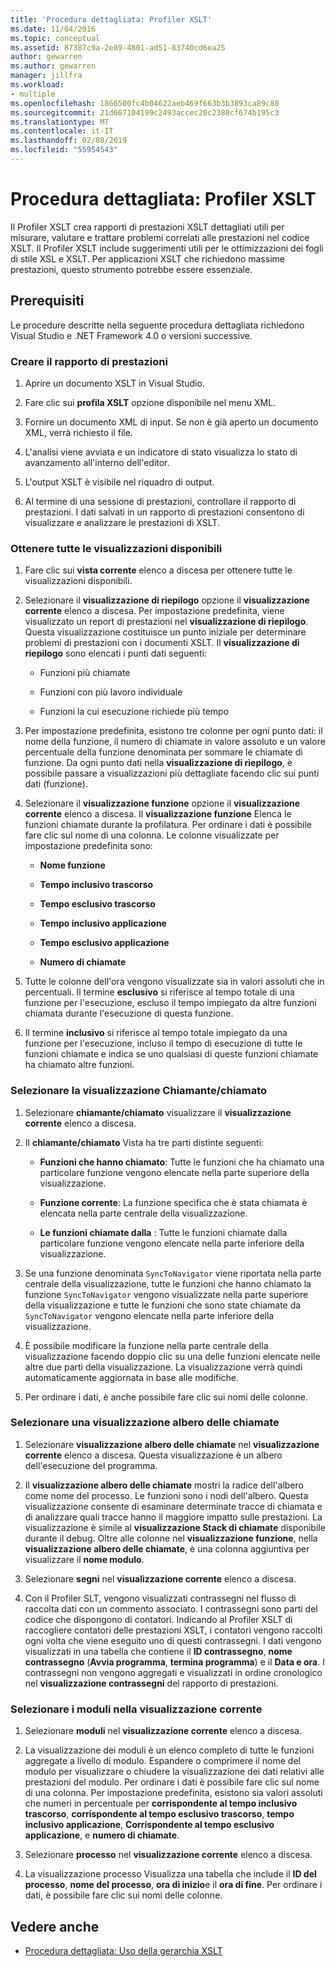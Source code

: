 ```yaml
---
title: 'Procedura dettagliata: Profiler XSLT'
ms.date: 11/04/2016
ms.topic: conceptual
ms.assetid: 87387c9a-2e89-4801-ad51-83740cd6ea25
author: gewarren
ms.author: gewarren
manager: jillfra
ms.workload:
- multiple
ms.openlocfilehash: 1866500fc4b04622aeb469f663b3b3893ca89c80
ms.sourcegitcommit: 21d667104199c2493accec20c2388cf674b195c3
ms.translationtype: MT
ms.contentlocale: it-IT
ms.lasthandoff: 02/08/2019
ms.locfileid: "55954543"
---
```

# <a name="walkthrough-xslt-profiler"></a>Procedura dettagliata: Profiler XSLT

Il Profiler XSLT crea rapporti di prestazioni XSLT dettagliati utili per misurare, valutare e trattare problemi correlati alle prestazioni nel codice XSLT. Il Profiler XSLT include suggerimenti utili per le ottimizzazioni dei fogli di stile XSL e XSLT. Per applicazioni XSLT che richiedono massime prestazioni, questo strumento potrebbe essere essenziale.

## <a name="prerequisites"></a>Prerequisiti

Le procedure descritte nella seguente procedura dettagliata richiedono Visual Studio e .NET Framework 4.0 o versioni successive.

### <a name="create-the-performance-report"></a>Creare il rapporto di prestazioni

1.  Aprire un documento XSLT in Visual Studio.

2.  Fare clic sui **profila XSLT** opzione disponibile nel menu XML.

3.  Fornire un documento XML di input. Se non è già aperto un documento XML, verrà richiesto il file.

4.  L'analisi viene avviata e un indicatore di stato visualizza lo stato di avanzamento all'interno dell'editor.

5.  L'output XSLT è visibile nel riquadro di output.

6.  Al termine di una sessione di prestazioni, controllare il rapporto di prestazioni. I dati salvati in un rapporto di prestazioni consentono di visualizzare e analizzare le prestazioni di XSLT.

### <a name="get-all-the-available-views"></a>Ottenere tutte le visualizzazioni disponibili

1.  Fare clic sui **vista corrente** elenco a discesa per ottenere tutte le visualizzazioni disponibili.

2.  Selezionare il **visualizzazione di riepilogo** opzione il **visualizzazione corrente** elenco a discesa. Per impostazione predefinita, viene visualizzato un report di prestazioni nel **visualizzazione di riepilogo**. Questa visualizzazione costituisce un punto iniziale per determinare problemi di prestazioni con i documenti XSLT. Il **visualizzazione di riepilogo** sono elencati i punti dati seguenti:

    -   Funzioni più chiamate

    -   Funzioni con più lavoro individuale

    -   Funzioni la cui esecuzione richiede più tempo

3.  Per impostazione predefinita, esistono tre colonne per ogni punto dati: il nome della funzione, il numero di chiamate in valore assoluto e un valore percentuale della funzione denominata per sommare le chiamate di funzione. Da ogni punto dati nella **visualizzazione di riepilogo**, è possibile passare a visualizzazioni più dettagliate facendo clic sui punti dati (funzione).

4.  Selezionare il **visualizzazione funzione** opzione il **visualizzazione corrente** elenco a discesa. Il **visualizzazione funzione** Elenca le funzioni chiamate durante la profilatura. Per ordinare i dati è possibile fare clic sul nome di una colonna. Le colonne visualizzate per impostazione predefinita sono:

    -   **Nome funzione**

    -   **Tempo inclusivo trascorso**

    -   **Tempo esclusivo trascorso**

    -   **Tempo inclusivo applicazione**

    -   **Tempo esclusivo applicazione**

    -   **Numero di chiamate**

5.  Tutte le colonne dell'ora vengono visualizzate sia in valori assoluti che in percentuali. Il termine **esclusivo** si riferisce al tempo totale di una funzione per l'esecuzione, escluso il tempo impiegato da altre funzioni chiamata durante l'esecuzione di questa funzione.

6.  Il termine **inclusivo** si riferisce al tempo totale impiegato da una funzione per l'esecuzione, incluso il tempo di esecuzione di tutte le funzioni chiamate e indica se uno qualsiasi di queste funzioni chiamate ha chiamato altre funzioni.

### <a name="select-callercallee-view"></a>Selezionare la visualizzazione Chiamante/chiamato

1.  Selezionare **chiamante/chiamato** visualizzare il **visualizzazione corrente** elenco a discesa.

2.  Il **chiamante/chiamato** Vista ha tre parti distinte seguenti:

    -   **Funzioni che hanno chiamato**: Tutte le funzioni che ha chiamato una particolare funzione vengono elencate nella parte superiore della visualizzazione.

    -   **Funzione corrente**: La funzione specifica che è stata chiamata è elencata nella parte centrale della visualizzazione.

    -   **Le funzioni chiamate dalla** : Tutte le funzioni chiamate dalla particolare funzione vengono elencate nella parte inferiore della visualizzazione.

3.  Se una funzione denominata `SyncToNavigator` viene riportata nella parte centrale della visualizzazione, tutte le funzioni che hanno chiamato la funzione `SyncToNavigator` vengono visualizzate nella parte superiore della visualizzazione e tutte le funzioni che sono state chiamate da `SyncToNavigator` vengono elencate nella parte inferiore della visualizzazione.

4.  È possibile modificare la funzione nella parte centrale della visualizzazione facendo doppio clic su una delle funzioni elencate nelle altre due parti della visualizzazione. La visualizzazione verrà quindi automaticamente aggiornata in base alle modifiche.

5.  Per ordinare i dati, è anche possibile fare clic sui nomi delle colonne.

### <a name="select-call-tree-view"></a>Selezionare una visualizzazione albero delle chiamate

1.  Selezionare **visualizzazione albero delle chiamate** nel **visualizzazione corrente** elenco a discesa. Questa visualizzazione è un albero dell'esecuzione del programma.

2.  Il **visualizzazione albero delle chiamate** mostri la radice dell'albero come nome del processo. Le funzioni sono i nodi dell'albero. Questa visualizzazione consente di esaminare determinate tracce di chiamata e di analizzare quali tracce hanno il maggiore impatto sulle prestazioni. La visualizzazione è simile al **visualizzazione Stack di chiamate** disponibile durante il debug. Oltre alle colonne nel **visualizzazione funzione**, nella **visualizzazione albero delle chiamate**, è una colonna aggiuntiva per visualizzare il **nome modulo**.

3.  Selezionare **segni** nel **visualizzazione corrente** elenco a discesa.

4.  Con il Profiler SLT, vengono visualizzati contrassegni nel flusso di raccolta dati con un commento associato. I contrassegni sono parti del codice che dispongono di contatori. Indicando al Profiler XSLT di raccogliere contatori delle prestazioni XSLT, i contatori vengono raccolti ogni volta che viene eseguito uno di questi contrassegni. I dati vengono visualizzati in una tabella che contiene il **ID contrassegno**, **nome contrassegno** (**Avvia programma**, **termina programma**) e il  **Data e ora**. I contrassegni non vengono aggregati e visualizzati in ordine cronologico nel **visualizzazione contrassegni** del rapporto di prestazioni.

### <a name="select-modules-in-the-current-view"></a>Selezionare i moduli nella visualizzazione corrente

1.  Selezionare **moduli** nel **visualizzazione corrente** elenco a discesa.

2.  La visualizzazione dei moduli è un elenco completo di tutte le funzioni aggregate a livello di modulo. Espandere o comprimere il nome del modulo per visualizzare o chiudere la visualizzazione dei dati relativi alle prestazioni del modulo. Per ordinare i dati è possibile fare clic sul nome di una colonna. Per impostazione predefinita, esistono sia valori assoluti che numeri in percentuale per **corrispondente al tempo inclusivo trascorso**, **corrispondente al tempo esclusivo trascorso**, **tempo inclusivo applicazione**, **Corrispondente al tempo esclusivo applicazione**, e **numero di chiamate**.

3.  Selezionare **processo** nel **visualizzazione corrente** elenco a discesa.

4.  La visualizzazione processo Visualizza una tabella che include il **ID del processo**, **nome del processo**, **ora di inizio**e il **ora di fine**. Per ordinare i dati, è possibile fare clic sui nomi delle colonne.

## <a name="see-also"></a>Vedere anche

- [Procedura dettagliata: Uso della gerarchia XSLT](../xml-tools/walkthrough-using-xslt-hierarchy.md)